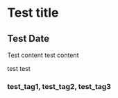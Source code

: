 # Test title
## Test Date

Test content test content

test test

### test_tag1, test_tag2, test_tag3
